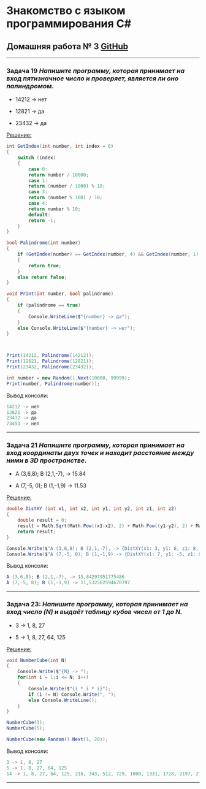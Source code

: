 # Знакомство с языком программирования С#
## Домашняя работа № 3 [GitHub](https://github.com/Kazitsyn/GB_familiarity_with_programming_languages/tree/main/Home_work_3)
***
### **Задача 19** *Напишите программу, которая принимает на вход пятизначное число и проверяет, является ли оно палиндромом.*


* 14212 -> нет

* 12821 -> да

* 23432 -> да

[Решение:](https://github.com/Kazitsyn/GB_familiarity_with_programming_languages/tree/main/Home_work_3/HW3Q1)
```c#
int GetIndex(int number, int index = 0)
{
    switch (index)
    {
        case 0:
        return number / 10000;
        case 1:
        return (number / 1000) % 10;
        case 3:
        return (number % 100) / 10;
        case 4: 
        return number % 10;
        default:
        return -1;
    }
}

bool Palindrome(int number)
{
    if (GetIndex(number) == GetIndex(number, 4) && GetIndex(number, 1) == GetIndex(number, 3))
    {
        return true;
    }
    else return false;
}

void Print(int number, bool palindrome)
{
    if (palindrome == true)
    {
        Console.WriteLine($"{number} -> да");
    }
    else Console.WriteLine($"{number} -> нет");
}



Print(14212, Palindrome(14212));
Print(12821, Palindrome(12821));
Print(23432, Palindrome(23432));

int number = new Random().Next(10000, 99999);
Print(number, Palindrome(number));
```
Вывод консоли:
```c#
14212 -> нет
12821 -> да
23432 -> да
73453 -> нет
```
***
### **Задача 21** *Напишите программу, которая принимает на вход координаты двух точек и находит расстояние между ними в 3D пространстве.*

* A (3,6,8); B (2,1,-7), -> 15.84

* A (7,-5, 0); B (1,-1,9) -> 11.53


[Решение:](https://github.com/Kazitsyn/GB_familiarity_with_programming_languages/tree/main/Home_work_3/HW3Q2)
```c#
double DistXY (int x1, int x2, int y1, int y2, int z1, int z2)
{
    double result = 0;
    result = Math.Sqrt(Math.Pow((x1-x2), 2) + Math.Pow((y1-y2), 2) + Math.Pow((z1-z2), 2));
    return result;
}

Console.Write($"A (3,6,8); B (2,1,-7), -> {DistXY(x1: 3, y1: 6, z1: 8, x2: 2, y2: 1, z2: -7)}\n");
Console.Write($"A (7,-5, 0); B (1,-1,9) -> {DistXY(x1: 7, y1: -5, z1: 0, x2: 1, y2: -1, z2: 9)}\n");
```
Вывод консоли:
```c#
A (3,6,8); B (2,1,-7), -> 15,84297951775486
A (7,-5, 0); B (1,-1,9) -> 11,532562594670797
```
***
### **Задача 23:** *Напишите программу, которая принимает на вход число (N) и выдаёт таблицу кубов чисел от 1 до N.*

* 3 -> 1, 8, 27

* 5 -> 1, 8, 27, 64, 125


[Решение:](https://github.com/Kazitsyn/GB_familiarity_with_programming_languages/tree/main/Home_work_3/HW3Q3)
```c#
void NumberCube(int N)
{
    Console.Write($"{N} -> ");
    for(int i = 1;i <= N; i++)
    {
        Console.Write($"{i * i * i}");
        if (i != N) Console.Write(", ");
        else Console.WriteLine();
    }
}

NumberCube(3);
NumberCube(5);

NumberCube(new Random().Next(1, 20));
```
Вывод консоли:
```c#
3 -> 1, 8, 27
5 -> 1, 8, 27, 64, 125
14 -> 1, 8, 27, 64, 125, 216, 343, 512, 729, 1000, 1331, 1728, 2197, 2744
```
***
